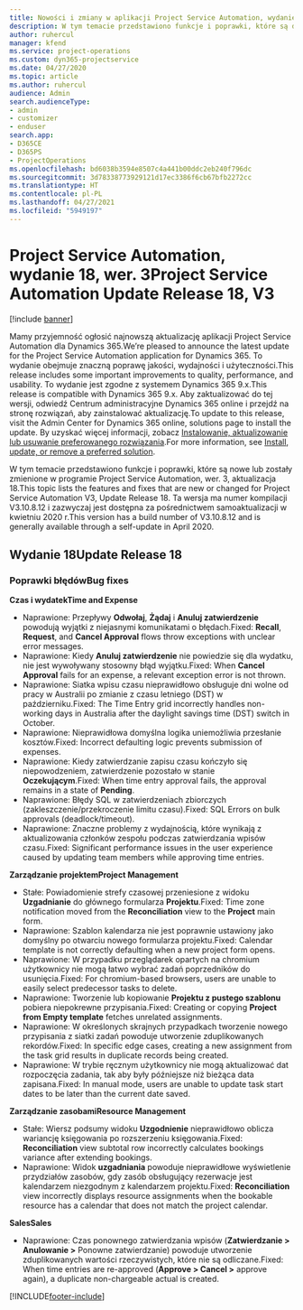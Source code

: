 ```yaml
---
title: Nowości i zmiany w aplikacji Project Service Automation, wydanie 18, wer. 3
description: W tym temacie przedstawiono funkcje i poprawki, które są dostępne w programie Project Service Automation, aktualizacja 18, wer. 3.
author: ruhercul
manager: kfend
ms.service: project-operations
ms.custom: dyn365-projectservice
ms.date: 04/27/2020
ms.topic: article
ms.author: ruhercul
audience: Admin
search.audienceType:
- admin
- customizer
- enduser
search.app:
- D365CE
- D365PS
- ProjectOperations
ms.openlocfilehash: bd6038b3594e8507c4a441b00ddc2eb240f796dc
ms.sourcegitcommit: 3d78338773929121d17ec3386f6cb67bfb2272cc
ms.translationtype: HT
ms.contentlocale: pl-PL
ms.lasthandoff: 04/27/2021
ms.locfileid: "5949197"
---
```

# <a name="project-service-automation-update-release-18-v3"></a><span data-ttu-id="63b7b-103">Project Service Automation, wydanie 18, wer. 3</span><span class="sxs-lookup"><span data-stu-id="63b7b-103">Project Service Automation Update Release 18, V3</span></span>

[!include [banner](../includes/psa-now-project-operations.md)]

<span data-ttu-id="63b7b-104">Mamy przyjemność ogłosić najnowszą aktualizację aplikacji Project Service Automation dla Dynamics 365.</span><span class="sxs-lookup"><span data-stu-id="63b7b-104">We’re pleased to announce the latest update for the Project Service Automation application for Dynamics 365.</span></span> <span data-ttu-id="63b7b-105">To wydanie obejmuje znaczną poprawę jakości, wydajności i użyteczności.</span><span class="sxs-lookup"><span data-stu-id="63b7b-105">This release includes some important improvements to quality, performance, and usability.</span></span> <span data-ttu-id="63b7b-106">To wydanie jest zgodne z systemem Dynamics 365 9.x.</span><span class="sxs-lookup"><span data-stu-id="63b7b-106">This release is compatible with Dynamics 365 9.x.</span></span> <span data-ttu-id="63b7b-107">Aby zaktualizować do tej wersji, odwiedź Centrum administracyjne Dynamics 365 online i przejdź na stronę rozwiązań, aby zainstalować aktualizację.</span><span class="sxs-lookup"><span data-stu-id="63b7b-107">To update to this release, visit the Admin Center for Dynamics 365 online, solutions page to install the update.</span></span> <span data-ttu-id="63b7b-108">By uzyskać więcej informacji, zobacz [Instalowanie, aktualizowanie lub usuwanie preferowanego rozwiązania](/power-platform/admin/install-remove-preferred-solution).</span><span class="sxs-lookup"><span data-stu-id="63b7b-108">For more information, see [Install, update, or remove a preferred solution](/power-platform/admin/install-remove-preferred-solution).</span></span>

<span data-ttu-id="63b7b-109">W tym temacie przedstawiono funkcje i poprawki, które są nowe lub zostały zmienione w programie Project Service Automation, wer. 3, aktualizacja 18.</span><span class="sxs-lookup"><span data-stu-id="63b7b-109">This topic lists the features and fixes that are new or changed for Project Service Automation V3, Update Release 18.</span></span> <span data-ttu-id="63b7b-110">Ta wersja ma numer kompilacji V3.10.8.12 i zazwyczaj jest dostępna za pośrednictwem samoaktualizacji w kwietniu 2020 r.</span><span class="sxs-lookup"><span data-stu-id="63b7b-110">This version has a build number of V3.10.8.12 and is generally available through a self-update in April 2020.</span></span>

## <a name="update-release-18"></a><span data-ttu-id="63b7b-111">Wydanie 18</span><span class="sxs-lookup"><span data-stu-id="63b7b-111">Update Release 18</span></span>

### <a name="bug-fixes"></a><span data-ttu-id="63b7b-112">Poprawki błędów</span><span class="sxs-lookup"><span data-stu-id="63b7b-112">Bug fixes</span></span>

<span data-ttu-id="63b7b-113">**Czas i wydatek**</span><span class="sxs-lookup"><span data-stu-id="63b7b-113">**Time and Expense**</span></span>

- <span data-ttu-id="63b7b-114">Naprawione: Przepływy **Odwołaj**, **Żądaj** i **Anuluj zatwierdzenie** powodują wyjątki z niejasnymi komunikatami o błędach.</span><span class="sxs-lookup"><span data-stu-id="63b7b-114">Fixed: **Recall**, **Request**, and **Cancel Approval** flows throw exceptions with unclear error messages.</span></span>
- <span data-ttu-id="63b7b-115">Naprawione: Kiedy **Anuluj zatwierdzenie** nie powiedzie się dla wydatku, nie jest wywoływany stosowny błąd wyjątku.</span><span class="sxs-lookup"><span data-stu-id="63b7b-115">Fixed: When **Cancel Approval** fails for an expense, a relevant exception error is not thrown.</span></span>
- <span data-ttu-id="63b7b-116">Naprawione: Siatka wpisu czasu nieprawidłowo obsługuje dni wolne od pracy w Australii po zmianie z czasu letniego (DST) w październiku.</span><span class="sxs-lookup"><span data-stu-id="63b7b-116">Fixed: The Time Entry grid incorrectly handles non-working days in Australia after the daylight savings time (DST) switch in October.</span></span>
- <span data-ttu-id="63b7b-117">Naprawione: Nieprawidłowa domyślna logika uniemożliwia przesłanie kosztów.</span><span class="sxs-lookup"><span data-stu-id="63b7b-117">Fixed: Incorrect defaulting logic prevents submission of expenses.</span></span>
- <span data-ttu-id="63b7b-118">Naprawione: Kiedy zatwierdzanie zapisu czasu kończyło się niepowodzeniem, zatwierdzenie pozostało w stanie **Oczekującym**.</span><span class="sxs-lookup"><span data-stu-id="63b7b-118">Fixed: When time entry approval fails, the approval remains in a state of **Pending**.</span></span>
- <span data-ttu-id="63b7b-119">Naprawione: Błędy SQL w zatwierdzeniach zbiorczych (zakleszczenie/przekroczenie limitu czasu).</span><span class="sxs-lookup"><span data-stu-id="63b7b-119">Fixed: SQL Errors on bulk approvals (deadlock/timeout).</span></span>
- <span data-ttu-id="63b7b-120">Naprawione: Znaczne problemy z wydajnością, które wynikają z aktualizowania członków zespołu podczas zatwierdzania wpisów czasu.</span><span class="sxs-lookup"><span data-stu-id="63b7b-120">Fixed: Significant performance issues in the user experience caused by updating team members while approving time entries.</span></span>

<span data-ttu-id="63b7b-121">**Zarządzanie projektem**</span><span class="sxs-lookup"><span data-stu-id="63b7b-121">**Project Management**</span></span>

- <span data-ttu-id="63b7b-122">Stałe: Powiadomienie strefy czasowej przeniesione z widoku **Uzgadnianie** do głównego formularza **Projektu**.</span><span class="sxs-lookup"><span data-stu-id="63b7b-122">Fixed: Time zone notification moved from the **Reconciliation** view to the **Project** main form.</span></span>
- <span data-ttu-id="63b7b-123">Naprawione: Szablon kalendarza nie jest poprawnie ustawiony jako domyślny po otwarciu nowego formularza projektu.</span><span class="sxs-lookup"><span data-stu-id="63b7b-123">Fixed: Calendar template is not correctly defaulting when a new project form opens.</span></span>
- <span data-ttu-id="63b7b-124">Naprawione: W przypadku przeglądarek opartych na chromium użytkownicy nie mogą łatwo wybrać zadań poprzedników do usunięcia.</span><span class="sxs-lookup"><span data-stu-id="63b7b-124">Fixed: For chromium-based browsers, users are unable to easily select predecessor tasks to delete.</span></span>
- <span data-ttu-id="63b7b-125">Naprawione: Tworzenie lub kopiowanie **Projektu z pustego szablonu** pobiera niepokrewne przypisania.</span><span class="sxs-lookup"><span data-stu-id="63b7b-125">Fixed: Creating or copying **Project from Empty template** fetches unrelated assignments.</span></span>
- <span data-ttu-id="63b7b-126">Naprawione: W określonych skrajnych przypadkach tworzenie nowego przypisania z siatki zadań powoduje utworzenie zduplikowanych rekordów.</span><span class="sxs-lookup"><span data-stu-id="63b7b-126">Fixed: In specific edge cases, creating a new assignment from the task grid results in duplicate records being created.</span></span>
- <span data-ttu-id="63b7b-127">Naprawione: W trybie ręcznym użytkownicy nie mogą aktualizować dat rozpoczęcia zadania, tak aby były późniejsze niż bieżąca data zapisana.</span><span class="sxs-lookup"><span data-stu-id="63b7b-127">Fixed: In manual mode, users are unable to update task start dates to be later than the current date saved.</span></span>

<span data-ttu-id="63b7b-128">**Zarządzanie zasobami**</span><span class="sxs-lookup"><span data-stu-id="63b7b-128">**Resource Management**</span></span>

- <span data-ttu-id="63b7b-129">Stałe: Wiersz podsumy widoku **Uzgodnienie** nieprawidłowo oblicza wariancję księgowania po rozszerzeniu księgowania.</span><span class="sxs-lookup"><span data-stu-id="63b7b-129">Fixed: **Reconciliation** view subtotal row incorrectly calculates bookings variance after extending bookings.</span></span>
- <span data-ttu-id="63b7b-130">Naprawione: Widok **uzgadniania** powoduje nieprawidłowe wyświetlenie przydziałów zasobów, gdy zasób obsługujący rezerwacje jest kalendarzem niezgodnym z kalendarzem projektu.</span><span class="sxs-lookup"><span data-stu-id="63b7b-130">Fixed: **Reconciliation** view incorrectly displays resource assignments when the bookable resource has a calendar that does not match the project calendar.</span></span>

<span data-ttu-id="63b7b-131">**Sales**</span><span class="sxs-lookup"><span data-stu-id="63b7b-131">**Sales**</span></span>

- <span data-ttu-id="63b7b-132">Naprawione: Czas ponownego zatwierdzania wpisów (**Zatwierdzanie > Anulowanie >** Ponowne zatwierdzanie) powoduje utworzenie zduplikowanych wartości rzeczywistych, które nie są odliczane.</span><span class="sxs-lookup"><span data-stu-id="63b7b-132">Fixed: When time entries are re-approved (**Approve > Cancel >** approve again), a duplicate non-chargeable actual is created.</span></span>


[!INCLUDE[footer-include](../includes/footer-banner.md)]